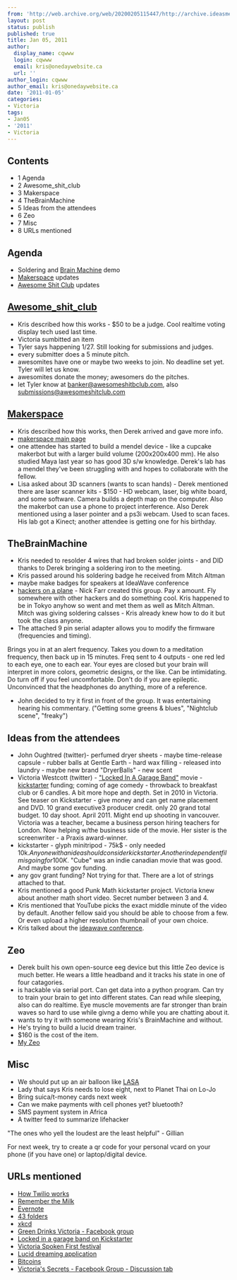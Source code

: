 ```yaml
---
from: 'http://web.archive.org/web/20200205115447/http://archive.ideasmeetings.org/wiki/Jan05,2011'
layout: post
status: publish
published: true
title: Jan 05, 2011
author:
  display_name: cqwww
  login: cqwww
  email: kris@onedaywebsite.ca
  url: ''
author_login: cqwww
author_email: kris@onedaywebsite.ca
date: '2011-01-05'
categories:
- Victoria
tags:
- Jan05
- '2011'
- Victoria
---
```


## Contents

* 1 Agenda
* 2 Awesome_shit_club
* 3 Makerspace
* 4 TheBrainMachine
* 5 Ideas from the attendees
* 6 Zeo
* 7 Misc
* 8 URLs mentioned

## Agenda

* Soldering and [Brain Machine](http://makezine.com/10/brainwave/) demo
* [Makerspace](http://www.makerspace.ca/) updates
* [Awesome Shit Club](http://www.awesomeshitclub.com/) updates

## [Awesome_shit_club](http://archive.ideasmeetings.org/wiki/Awesome_shit_club)

* Kris described how this works - $50 to be a judge. Cool realtime voting display tech used last time.
* Victoria sumbitted an item
* Tyler says happening 1/27. Still looking for submissions and judges. 
* every submitter does a 5 minute pitch.
* awesomites have one or maybe two weeks to join. No deadline set yet. Tyler will let us know.
* awesomites donate the money; awesomers do the pitches.
* let Tyler know at banker@awesomeshitbclub.com, also submissions@awesomeshitclub.com

## [Makerspace](http://archive.ideasmeetings.org/wiki/Hackerspace)

* Kris described how this works, then Derek arrived and gave more info.
* [makerspace main page](http://wiki.makerspace.ca/wiki/Main_Page)
* one attendee has started to build a mendel device - like a cupcake makerbot but with a larger build volume (200x200x400 mm). He also studied Maya last year so has good 3D s/w knowledge. Derek's lab has a mendel they've been struggling with and hopes to collaborate with the fellow.
* Lisa asked about 3D scanners (wants to scan hands) - Derek mentioned there are laser scanner kits - $150 - HD webcam, laser, big white board, and some software. Camera builds a depth map on the computer. Also the makerbot can use a phone to project interference. Also Derek mentioned using a laser pointer and a ps3i webcam. Used to scan faces. His lab got a Kinect; another attendee is getting one for his birthday.

## TheBrainMachine

* Kris needed to resolder 4 wires that had broken solder joints - and DID thanks to Derek bringing a soldering iron to the meeting.
* Kris passed around his soldering badge he received from Mitch Altman 
* maybe make badges for speakers at IdeaWave conference
* [hackers on a plane](http://www.hackersonaplane.info/) \- Nick Farr created this group. Pay x amount. Fly somewhere with other hackers and do something cool. Kris happened to be in Tokyo anyhow so went and met them as well as Mitch Altman. Mitch was giving soldering calsses - Kris already knew how to do it but took the class anyone.
* The attached 9 pin serial adapter allows you to modify the firmware (frequencies and timing).

Brings you in at an alert frequency. Takes you down to a meditation frequency,
then back up in 15 minutes. Freq sent to 4 outputs - one red led to each eye,
one to each ear. Your eyes are closed but your brain will interpret in more
colors, geometric designs, or the like. Can be intimidating. Do turn off if
you feel uncomfortable. Don't do if you are epileptic. Unconvinced that the
headphones do anything, more of a reference.

* John decided to try it first in front of the group. It was entertaining hearing his commentary. ("Getting some greens & blues", "Nightclub scene", "freaky")

## Ideas from the attendees

* John Oughtred (twitter)- perfumed dryer sheets - maybe time-release capsule - rubber balls at Gentle Earth - hard wax filling - released into laundry - maybe new brand "DryerBalls" - new scent
* Victoria Westcott (twitter) - ["Locked In A Garage Band"](http://www.kickstarter.com/projects/victoriawestcott/locked-in-a-garage-band-feature-film) movie - [kickstarter](http://www.kickstarter.com/) funding; coming of age comedy - throwback to breakfast club or 6 candles. A bit more hope and depth. Set in 2010 in Victoria. See teaser on Kickstarter - give money and can get name placement and DVD. 10 grand executive3 producer credit. only 20 grand total budget. 10 day shoot. April 2011. Might end up shooting in vancouver. Victoria was a teacher, became a business person hiring teachers for London. Now helping w/the business side of the movie. Her sister is the screenwriter - a Praxis award-winner. 
* kickstarter - glyph minitripod - 75k$ - only needed 10k$. Anyone with an idea should consider kickstarter. Another independent film is going for 100K$. "Cube" was an indie canadian movie that was good. And maybe some gov funding.
* any gov grant funding? Not trying for that. There are a lot of strings attached to that.
* Kris mentioned a good Punk Math kickstarter project. Victoria knew about another math short video. Secret number between 3 and 4.
* Kris mentioned that YouTube picks the exact middle minute of the video by default. Another fellow said you should be able to choose from a few. Or even upload a higher resolution thumbnail of your own choice.
* Kris talked about the [ideawave conference](http://www.ideawave.ca/).

## Zeo

* Derek built his own open-source eeg device but this little Zeo device is much better. He wears a little headband and it tracks his state in one of four catagories.
* is hackable via serial port. Can get data into a python program. Can try to train your brain to get into different states. Can read while sleeping, also can do realtime. Eye muscle movements are far stronger than brain waves so hard to use while givng a demo while you are chatting about it.
* wants to try it with someone wearing Kris's BrainMachine and without. 
* He's trying to build a lucid dream trainer. 
* $160 is the cost of the item.
* [My Zeo](http://www.myzeo.com/)

## Misc

* We should put up an air balloon like [LASA](http://lanarkspace.wordpress.com/)
* Lady that says Kris needs to lose eight, next to Planet Thai on Lo-Jo 
* Bring suica/t-money cards next week
* Can we make payments with cell phones yet? bluetooth?
* SMS payment system in Africa
* A twitter feed to summarize lifehacker

"The ones who yell the loudest are the least helpful" - Gillian

For next week, try to create a qr code for your personal vcard on your phone
(if you have one) or laptop/digital device.

## URLs mentioned

* [How Twilio works](http://www.twilio.com/how-twilio-works)
* [Remember the Milk](http://www.rememberthemilk.com/)
* [Evernote](http://www.evernote.com/)
* [43 folders](http://www.43folders.com/)
* [xkcd](http://xkcd.com/)
* [Green Drinks Victoria - Facebook group](http://www.facebook.com/group.php?gid=6340726711)
* [Locked in a garage band on Kickstarter](http://www.kickstarter.com/projects/victoriawestcott/locked-in-a-garage-band-feature-film)
* [Victoria Spoken First festival](http://www.victoriaspokenwordfestival.com/)
* [Lucid dreaming application](http://blog.myzeo.com/forum/zeo-raw-data-library/lucid-dreaming-application)
* [Bitcoins](http://www.bitcoin.org/)
* [Victoria's Secrets - Facebook Group - Discussion tab](http://www.facebook.com/group.php?gid=25939286735&v=app_2373072738&ref=ts)
